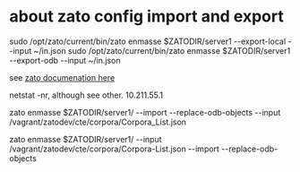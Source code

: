 # about zato config import and export
sudo /opt/zato/current/bin/zato enmasse $ZATODIR/server1 --export-local  --input ~/in.json
sudo /opt/zato/current/bin/zato enmasse $ZATODIR/server1 --export-odb --input ~/in.json

see [zato documenation here](https://zato.io/docs/admin/guide/enmasse.html)

netstat -nr, although see other.
10.211.55.1

zato enmasse $ZATODIR/server1/   --import --replace-odb-objects --input /vagrant/zatodev/cte/corpora/Corpora_List.json

zato enmasse $ZATODIR/server1/ --input /vagrant/zatodev/cte/corpora/Corpora-List.json  --import --replace-odb-objects
